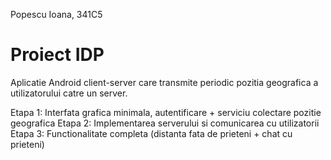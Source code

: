 Popescu Ioana, 341C5
# Proiect IDP

Aplicatie Android client-server care transmite periodic pozitia geografica a utilizatorului catre un server.

Etapa 1: Interfata grafica minimala, autentificare + serviciu colectare pozitie geografica
Etapa 2: Implementarea serverului si comunicarea cu utilizatorii
Etapa 3: Functionalitate completa (distanta fata de prieteni + chat cu prieteni)
